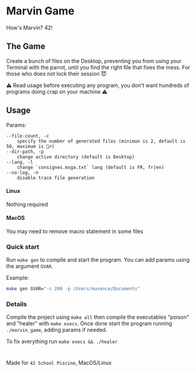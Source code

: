# Marvin Game

How's Marvin? 42!

## The Game

Create a bunch of files on the Desktop, preventing you from using your Terminal with the parrot, until you find the right file that fixes the mess. For those who does not lock their session 😈

⚠️ Read usage before executing any program, you don't want hundreds of programs doing crap on your machine ⚠️

## Usage

Params:
```
--file-count, -c
	specify the number of generated files (minimun is 2, default is 50, maximum is 🤷‍♂️)
--dir-path, -p
	change active directory (default is Desktop)
--lang, -l
	change `consignes.mxga.txt` lang (default is FR, fr|en)
--no-log, -n
	disable trace file generation
```

#### Linux

Nothing required

#### MacOS

You may need to remove macro statement in some files

### Quick start

Run `make gen` to compile and start the program. You can add params using the argument `GVAR`.

Example:
```sh
make gen GVAR="-c 200 -p /Users/maxence/Documents"
```

### Details

Compile the project using `make all` then compile the executables "poison" and "healer" with `make execs`. Once done start the program running `./marvin_game`, adding params if needed.

To fix averything run `make execs && ./healer`

# ## 

Made for `42 School Piscine`, MacOS/Linux